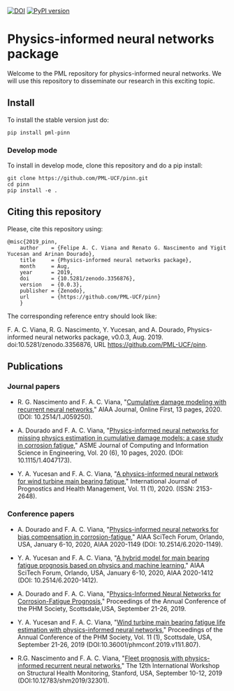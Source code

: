 [![DOI](https://zenodo.org/badge/DOI/10.5281/zenodo.3356876.svg)](https://doi.org/10.5281/zenodo.3356876)
[![PyPI version](https://badge.fury.io/py/pml-pinn.svg)](https://badge.fury.io/py/pml-pinn)
# Physics-informed neural networks package
Welcome to the PML repository for physics-informed neural networks. We will use this repository to disseminate our research in this exciting topic.

## Install

To install the stable version just do:
```
pip install pml-pinn
```

### Develop mode

To install in develop mode, clone this repository and do a pip install:
```
git clone https://github.com/PML-UCF/pinn.git
cd pinn
pip install -e .
```

## Citing this repository

Please, cite this repository using: 

    @misc{2019_pinn,
        author    = {Felipe A. C. Viana and Renato G. Nascimento and Yigit Yucesan and Arinan Dourado},
        title     = {Physics-informed neural networks package},
        month     = Aug,
        year      = 2019,
        doi       = {10.5281/zenodo.3356876},
        version   = {0.0.3},
        publisher = {Zenodo},
        url       = {https://github.com/PML-UCF/pinn}
        }
The corresponding reference entry should look like:

F. A. C. Viana, R. G. Nascimento, Y. Yucesan, and A. Dourado, Physics-informed neural networks package, v0.0.3, Aug. 2019. doi:10.5281/zenodo.3356876, URL https://github.com/PML-UCF/pinn.

## Publications

### Journal papers
- R. G. Nascimento and F. A. C. Viana, "[Cumulative damage modeling with recurrent neural networks](https://arc.aiaa.org/doi/full/10.2514/1.J059250)," AIAA Journal, Online First, 13 pages, 2020. (DOI: 10.2514/1.J059250).

- A. Dourado and F. A. C. Viana, "[Physics-informed neural networks for missing physics estimation in cumulative damage models: a case study in corrosion fatigue](https://asmedigitalcollection.asme.org/computingengineering/article-abstract/doi/10.1115/1.4047173/1083614/Physics-informed-neural-networks-for-missing)," ASME Journal of Computing and Information Science in Engineering, Vol. 20 (6), 10 pages, 2020. (DOI: 10.1115/1.4047173).

- Y. A. Yucesan and F. A. C. Viana, "[A physics-informed neural network for wind turbine main bearing fatigue](http://www.phmsociety.org/node/2736)," International Journal of Prognostics and Health Management, Vol. 11 (1), 2020. (ISSN: 2153-2648).


### Conference papers
- A. Dourado and F. A. C. Viana, "[Physics-informed neural networks for bias compensation in corrosion-fatigue](https://arc.aiaa.org/doi/abs/10.2514/6.2020-1149)," AIAA SciTech Forum, Orlando, USA, January 6-10, 2020, AIAA 2020-1149 (DOI: 10.2514/6.2020-1149).

- Y. A. Yucesan and F. A. C. Viana, "[A hybrid model for main bearing fatigue prognosis based on physics and machine learning](https://arc.aiaa.org/doi/abs/10.2514/6.2020-1412)," AIAA SciTech Forum, Orlando, USA, January 6-10, 2020, AIAA 2020-1412 (DOI: 10.2514/6.2020-1412). 

- A. Dourado and F. A. C. Viana, "[Physics-Informed Neural Networks for Corrosion-Fatigue Prognosis](http://phmpapers.org/index.php/phmconf/article/view/814)," Proceedings of the Annual Conference of the PHM Society, Scottsdale,USA, September 21-26, 2019.

- Y. A. Yucesan and F. A. C. Viana, "[Wind turbine main bearing fatigue life estimation with physics-informed neural networks](http://phmpapers.org/index.php/phmconf/article/view/807)," Proceedings of the Annual Conference of the PHM Society, Vol. 11 (1), Scottsdale, USA, September 21-26, 2019 (DOI:10.36001/phmconf.2019.v11i1.807).

- R.G. Nascimento and F. A. C. Viana, "[Fleet prognosis with physics-informed recurrent neural networks](http://www.dpi-proceedings.com/index.php/shm2019/article/view/32301)," The 12th International Workshop on Structural Health Monitoring, Stanford, USA, September 10-12, 2019 (DOI:10.12783/shm2019/32301).
